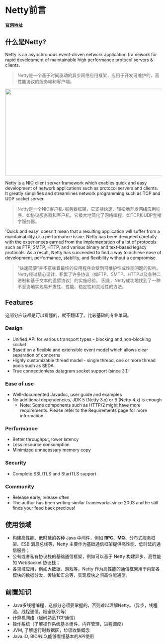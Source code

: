 # Netty前言

[**官网地址**](https://netty.io/)

## 什么是Netty?

Netty is an asynchronous event-driven network application framework for rapid development of maintainable high performance protocol servers & clients.

> Netty是一个基于时间驱动的异步网络应用框架，应用于开发可维护的，高性能协议的服务端和客户端。

<img src="https://oscimg.oschina.net/oscnet/up-ed74a2022b9f89d51bcf32c18aa755120c9.png" width=550 height=280>


Netty is a NIO client server framework which enables quick and easy development of network applications such as protocol servers and clients. It greatly simplifies and streamlines network programming such as TCP and UDP socket server.

>  Netty是一个NIO客户机-服务器框架，它支持快速、轻松地开发网络应用程序，如协议服务器和客户机。它极大地简化了网络编程，如TCP和UDP套接字服务器。

'Quick and easy' doesn't mean that a resulting application will suffer from a maintainability or a performance issue. Netty has been designed carefully with the experiences earned from the implementation of a lot of protocols such as FTP, SMTP, HTTP, and various binary and text-based legacy protocols. As a result, Netty has succeeded to find a way to achieve ease of development, performance, stability, and flexibility without a compromise.

> “快速简便”并不意味着最终的应用程序会受到可维护性或性能问题的影响。Netty经过精心设计，积累了许多协议（如FTP、SMTP、HTTP以及各种二进制和基于文本的遗留协议）的实施经验。 因此，Netty成功地找到了一种不妥协地实现易开发性、性能、稳定性和灵活性的方法。



## Features

这部分应该都是可以看懂的，就不翻译了。比较基础的专业单词。

### Design
- Unified API for various transport types - blocking and non-blocking socket
- Based on a flexible and extensible event model which allows clear separation of concerns
- Highly customizable thread model - single thread, one or more thread pools such as SEDA
- True connectionless datagram socket support (since 3.1)

### Ease of use
- Well-documented Javadoc, user guide and examples
- No additional dependencies, JDK 5 (Netty 3.x) or 6 (Netty 4.x) is enough
	- Note: Some components such as HTTP/2 might have more requirements. Please refer to the Requirements page for more information.

### Performance
- Better throughput, lower latency
- Less resource consumption
- Minimized unnecessary memory copy

### Security
- Complete SSL/TLS and StartTLS support

### Community
- Release early, release often
- The author has been writing similar frameworks since 2003 and he still finds your feed back precious!


## 使用领域

- 构建高性能、低时延的各种 Java 中间件，例如 **RPC**、**MQ**、分布式服务框架、ESB 消息总线等，Netty 主要作为基础通信框架提供高性能、低时延的通信服务；
- 公有或者私有协议栈的基础通信框架，例如可以基于 Netty 构建异步、高性能的 WebSocket 协议栈；
- 各领域应用，例如大数据、游戏等，Netty 作为高性能的通信框架用于内部各模块的数据分发、传输和汇总等，实现模块之间高性能通信。


## 前置知识

- Java多线程编程，这部分必须要掌握的，否则难以理解Netty。（异步，线程池，线程通信，阻塞队列等）
- 计算机网络（起码熟悉TCP通信）
- 操作系统（了解操作系统基本组件，内存管理，进程调度）
- JVM, 了解运行时数据区，垃圾收集概念
- Java IO, BIO/NIO,能够看懂基本的API使用


